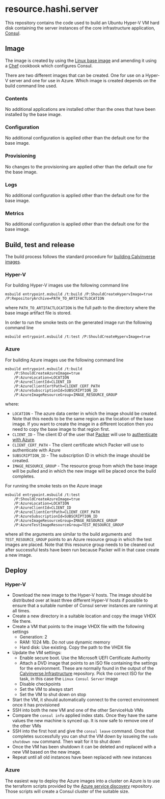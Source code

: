 # resource.hashi.server

This repository contains the code used to build an Ubuntu Hyper-V VM hard disk containing the server
instances of the core infrastructure application, [Consul](https://consul.io).

## Image

The image is created by using the [Linux base image](http://tfs:8080/tfs/Vista/DevInfrastructure/_git/Template-Resource.Linux.Ubuntu.Server)
and amending it using a [Chef](https://www.chef.io/chef/) cookbook which configures Consul.

There are two different images that can be created. One for use on a Hyper-V server and one for use
in Azure. Which image is created depends on the build command line used.

### Contents

No additional applications are installed other than the ones that have been installed by
the base image.

### Configuration

No additional configuration is applied other than the default one for the base image.

### Provisioning

No changes to the provisioning are applied other than the default one for the base image.

### Logs

No additional configuration is applied other than the default one for the base image.

### Metrics

No additional configuration is applied other than the default one for the base image.

## Build, test and release

The build process follows the standard procedure for
[building Calvinverse images](https://www.calvinverse.net/documentation/how-to-build).

### Hyper-V

For building Hyper-V images use the following command line

    msbuild entrypoint.msbuild /t:build /P:ShouldCreateHypervImage=true /P:RepositoryArchive=PATH_TO_ARTIFACTLOCATION

where `PATH_TO_ARTIFACTLOCATION` is the full path to the directory where the base image artifact
file is stored.

In order to run the smoke tests on the generated image run the following command line

    msbuild entrypoint.msbuild /t:test /P:ShouldCreateHypervImage=true


### Azure

For building Azure images use the following command line

    msbuild entrypoint.msbuild /t:build
        /P:ShouldCreateAzureImage=true
        /P:AzureLocation=LOCATION
        /P:AzureClientId=CLIENT_ID
        /P:AzureClientCertPath=CLIENT_CERT_PATH
        /P:AzureSubscriptionId=SUBSCRIPTION_ID
        /P:AzureImageResourceGroup=IMAGE_RESOURCE_GROUP

where:

* `LOCATION` - The azure data center in which the image should be created. Note that this needs to be the same
  region as the location of the base image. If you want to create the image in a different location then you need to
  copy the base image to that region first.
* `CLIENT_ID` - The client ID of the user that [Packer](https://packer.io) will use to
  [authenticate with Azure](https://www.packer.io/docs/builders/azure#azure-active-directory-service-principal).
* `CLIENT_CERT_PATH` - The client certificate which Packer will use to authenticate with Azure
* `SUBSCRIPTION_ID` - The subscription ID in which the image should be created.
* `IMAGE_RESOURCE_GROUP` - The resource group from which the base image will be pulled and in which the new image
  will be placed once the build completes.

For running the smoke tests on the Azure image

    msbuild entrypoint.msbuild /t:test
        /P:ShouldCreateAzureImage=true
        /P:AzureLocation=LOCATION
        /P:AzureClientId=CLIENT_ID
        /P:AzureClientCertPath=CLIENT_CERT_PATH
        /P:AzureSubscriptionId=SUBSCRIPTION_ID
        /P:AzureImageResourceGroup=IMAGE_RESOURCE_GROUP
        /P:AzureTestImageResourceGroup=TEST_RESOURCE_GROUP

where all the arguments are similar to the build arguments and `TEST_RESOURCE_GROUP` points to an Azure resource
group in which the test images are placed. Note that this resource group needs to be cleaned out after successful
tests have been run because Packer will in that case create a new image.

## Deploy

### Hyper-V

* Download the new image to the Hyper-V hosts. The image should be distributed over at least three
  different Hyper-V hosts if possible to ensure that a suitable number of Consul server instances
  are running at all times.
* Create a new directory in a suitable location and copy the image VHDX file there.
* Create a VM that points to the image VHDX file with the following settings
  * Generation: 2
  * RAM: 1024 Mb. Do *not* use dynamic memory
  * Hard disk: Use existing. Copy the path to the VHDX file
* Update the VM settings:
  * Enable secure boot. Use the Microsoft UEFI Certificate Authority
  * Attach a DVD image that points to an ISO file containing the settings for the environment. These
    are normally found in the output of the [Calvinverse.Infrastructure](https://github.com/Calvinverse/calvinverse.infrastructure)
    repository. Pick the correct ISO for the task, in this case the `Linux Consul Server` image
  * Disable checkpoints
  * Set the VM to always start
  * Set the VM to shut down on stop
* Start the VM, it should automatically connect to the correct environment once it has provisioned
* SSH into both the new VM and one of the other ServiceHub VMs
* Compare the `consul info` applied index stats. Once they have the same values the new machine is
  synced up. It is now safe to remove one of the other VMs
* SSH into the first host and give the `consul leave` command.
  Once that completes successfully you can shut the VM down by issueing the `sudo shutdown now`
  command. Then wait for it to shut down
* Once the VM has been shutdown it can be deleted and replaced with a new VM based on the new
  image.
* Repeat until all old instances have been replaced with new instances

### Azure

The easiest way to deploy the Azure images into a cluster on Azure is to use the terraform scripts
provided by the [Azure service discovery](https://github.com/Calvinverse/infrastructure.azure.core.servicediscovery)
repository. Those scripts will create a Consul cluster of the suitable size.
